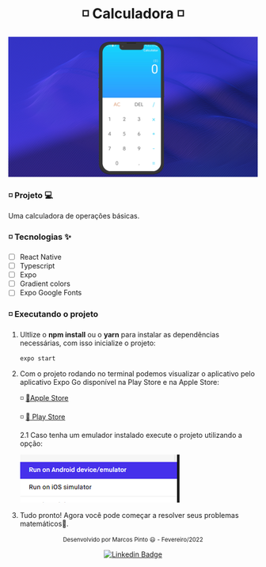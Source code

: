 <h1 align="center">
	◽ Calculadora ◽
</h1>

<p align="center">
	<img src="assets/appScreen.png">
</p>

### ◽ Projeto 💻
Uma calculadora de operações básicas.
###   ◽ Tecnologias ✨
-   [ ] React Native
-   [ ] Typescript
-   [ ] Expo
-   [ ] Gradient colors
-   [ ] Expo Google Fonts

### ◽ Executando o projeto

 1. Ultlize o **npm install** ou o **yarn** para instalar as dependências necessárias, com isso inicialize o projeto:
	 ```cl
	expo start
	```
 2. Com o projeto rodando no terminal podemos visualizar o aplicativo pelo aplicativo Expo Go disponível na Play Store e na Apple Store:
 
	◽ [🍎Apple Store](https://apps.apple.com/app/apple-store/id982107779)
	
	◽ [📱 Play Store](https://play.google.com/store/apps/details?id=host.exp.exponent&referrer=www)
	
	2.1 Caso tenha um emulador instalado execute o projeto utilizando a opção:
	<p>
		<img src="assets/steps.png">
	</p>

 3. Tudo pronto! Agora você pode começar a resolver seus problemas matemáticos🧐.

<div align="center">
	<small>Desenvolvido por Marcos Pinto 😃 - Fevereiro/2022</small>
	
[![Linkedin Badge](https://img.shields.io/badge/-Marcos%20Gabriel-009FFD?style=flat-square&logo=Linkedin&logoColor=white&link=https://www.linkedin.com/in/marcos-gabriel-costa-pinto-4879b81ab/)](https://www.linkedin.com/in/marcos-gabriel-costa-pinto-4879b81ab/)
	
</div>
